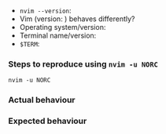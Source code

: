 <!-- Before reporting: search existing issues and check the FAQ. -->

- `nvim --version`:
- Vim (version: ) behaves differently?
- Operating system/version:
- Terminal name/version:
- `$TERM`:

### Steps to reproduce using `nvim -u NORC`

```
nvim -u NORC

```

### Actual behaviour

### Expected behaviour

